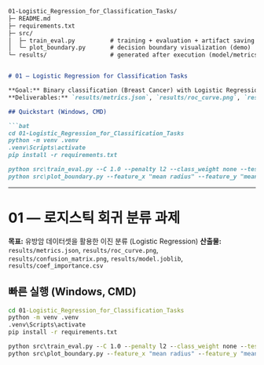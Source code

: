 
````md
01-Logistic_Regression_for_Classification_Tasks/
├─ README.md
├─ requirements.txt
├─ src/
│  ├─ train_eval.py          # training + evaluation + artifact saving
│  └─ plot_boundary.py       # decision boundary visualization (demo)
└─ results/                  # generated after execution (model/metrics/plots)


# 01 — Logistic Regression for Classification Tasks

**Goal:** Binary classification (Breast Cancer) with Logistic Regression  
**Deliverables:** `results/metrics.json`, `results/roc_curve.png`, `results/confusion_matrix.png`, `results/model.joblib`, `results/coef_importance.csv`

## Quickstart (Windows, CMD)

```bat
cd 01-Logistic_Regression_for_Classification_Tasks
python -m venv .venv
.venv\Scripts\activate
pip install -r requirements.txt

python src\train_eval.py --C 1.0 --penalty l2 --class_weight none --test_size 0.2 --random_state 42
python src\plot_boundary.py --feature_x "mean radius" --feature_y "mean texture"
````

---

# 01 — 로지스틱 회귀 분류 과제

**목표:** 유방암 데이터셋을 활용한 이진 분류 (Logistic Regression)
**산출물:** `results/metrics.json`, `results/roc_curve.png`, `results/confusion_matrix.png`, `results/model.joblib`, `results/coef_importance.csv`

## 빠른 실행 (Windows, CMD)

```bat
cd 01-Logistic_Regression_for_Classification_Tasks
python -m venv .venv
.venv\Scripts\activate
pip install -r requirements.txt

python src\train_eval.py --C 1.0 --penalty l2 --class_weight none --test_size 0.2 --random_state 42
python src\plot_boundary.py --feature_x "mean radius" --feature_y "mean texture"
```

```

